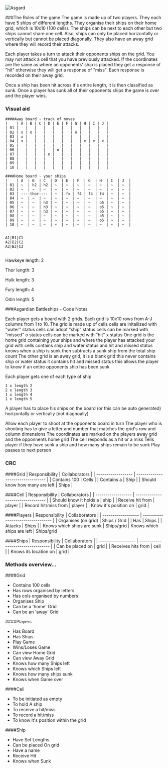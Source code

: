 ![Asgard](http://img1.wikia.nocookie.net/__cb20131207032431/disney/images/0/0b/Asgard.jpg "Asgard")

###The Rules of the game
The game is made up of two players. They each have 5 ships of different lengths. They organise their ships on their home grid, which is 10x10 (100 cells). The ships can be next to each other but two ships cannot share one cell. Also, ships can only be placed horizontally or vertically but cannot be placed diagonally. They also have an away grid where they will record their attacks.

Each player takes a turn to attack their opponents ships on the grid. You may not attack a cell that you have previously attacked. If the coordinates are the same as where an opponents' ship is placed they get a response of "hit" otherwise they will get a response of "miss". Each response is recorded on their away grid.

Once a ship has been hit across it's entire length, it is then classified as sunk. Once a player has sunk all of their opponents ships the game is over and the player wins.

### Visual aid
`````````
####Away board - track of moves
|    | A | B | C | D | E | F | G | H | I | J |
| 01 |   |   |   |   |   |   |   |   |   |   |
| 02 | x | o |   |   |   |   | o |   |   |   |
| 03 | x |   |   |   |   |   |   |   |   |   |
| 04 | x |   |   |   |   |   |   | x | x | x |
| 05 |   |   |   |   |   |   |   |   |   |   |
| 06 |   |   |   |   | o |   |   |   |   |   |
| 07 |   |   |   | o |   |   |   |   |   |   |
| 08 |   |   |   |   |   |   |   |   |   |   |
| 09 |   |   |   |   |   |   |   |   |   |   |
| 10 |   |   |   |   |   |   |   |   |   |   |

####Home board - your ships
|    | A  | B  | C  | D  | E  | F  | G  | H  | I  | J  |
| 01 | ~  | h2 | h2 | ~  | ~  | ~  | ~  | ~  | ~  | ~  |
| 02 | ~  | ~  | ~  | ~  | ~  | ~  | ~  | ~  | ~  | ~  |
| 03 | ----thor---- | ~  | fx | f4 | f4 | f4 | ~  | ~  |
| 04 | ~  | ~  | ~  | ~  | ~  | ~  | ~  | ~  | ~  | ~  |
| 05 | ~  | ~  | h3 | ~  | ~  | ~  | ~  | o5 | ~  | ~  |
| 06 | ~  | ~  | h3 | ~  | ~  | ~  | ~  | o5 | ~  | ~  |
| 07 | ~  | ~  | h3 | ~  | ~  | ~  | ~  | o5 | ~  | ~  |
| 08 | ~  | ~  | ~  | ~  | ~  | ~  | ~  | o5 | ~  | ~  |
| 09 | ~  | ~  | ~  | ~  | ~  | ~  | ~  | o5 | ~  | ~  |
| 10 | ~  | ~  | ~  | ~  | ~  | ~  | ~  | ~  | ~  | ~  |


A1|B1|C1
A2|B2|C2
A3|B3|C3


``````````

Hawkeye length: 2

Thor length: 3

Hulk length: 3

Fury length: 4

Odin length: 5


###Asgardian Battleships - Code Notes

Each player gets a board with 2 grids.
	Each grid is 10x10
		rows from A-J
		columns from 1  to 10.
	The grid is made up of cells
		cells are initailized with "water" status
		cells can adopt "ship" status
		cells can be marked with "missed" o status
		cells can be marked with "hit" x status
	One grid is the home grid containing your ships and where the player has attacked your grid
		with cells
			contains ship and water status
			and hit and missed status
		knows when a ship is sunk
			then subtracts a sunk ship from the total ship count
	The other grid is an away grid, it is a blank grid
		this never contains ship or water status
		it contains hit and missed status
		this allows the player to know if an entire opponents ship has been sunk

Each player gets one of each type of ship

	1 x length 2
	2 x length 3
	1 x length 4
	1 x length 5

A player has to place his ships on the board (or this can be auto generated)
	horizontally or vertically (not diagnoally)


Allow each player to shoot at the opponents board in turn
	The player who is shooting has to give a letter and number that matches the grid's row and column dimensions
	The coordinates are marked on the players away grid and the opponnents home grid
	The cell responds as a hit or a miss
	Tells player if they have sunk a ship and how many ships remain to be sunk
	Play passes to next person



### CRC
####Grid
| Responsibility     | Collaborators 					 |
| ------------------ | --------------------------------- |
| Contains 100 | Cells |
| Contains a | Ship |
| Should know how many are left | Ships |


####Cell
| Responsibility     | Collaborators 					 |
| ------------------ | --------------------------------- |
| Should know it holds a | ship |
| Receive hit from | player |
| Record hit/miss from | player |
| Know it's position on | grid |


####Players
| Responsibility     | Collaborators 					 |
| ------------------ | --------------------------------- |
| Organises (on grid) | Ships / Grid |
| Has | Ships |
| Attacks | Ships |
| Knows which ships are sunk | Ships/grid
| Knows which ships are left | Ships/grid


####Ships
| Responsibility     | Collaborators 					 |
| ------------------ | --------------------------------- |
| Can be placed on | grid |
| Receives hits from | cell |
| Knows its location on | grid |


### Methods overview...
####Grid
* Contains 100 cells
* Has rows organised by letters
* Has cols organised by numbers
* Organises Ship
* Can be a 'home' Grid
* Can be an 'away' Grid


####Players
* Has Board
* Has Ships
* Play Game
* Wins/Loses Game
* Can view Home Grid
* Can view Away Grid
* Knows how many Ships left
* Knows which Ships left
* Knows how many ships sunk
* Knows when Game over


####Cell
* To be initiated as empty
* To hold A ship
* To receive a hit/miss
* To record a hit/miss
* To know it's position within the grid


####Ship
* Have Set Lengths
* Can be placed On grid
* Have a name
* Receive Hit
* Knows when Sunk